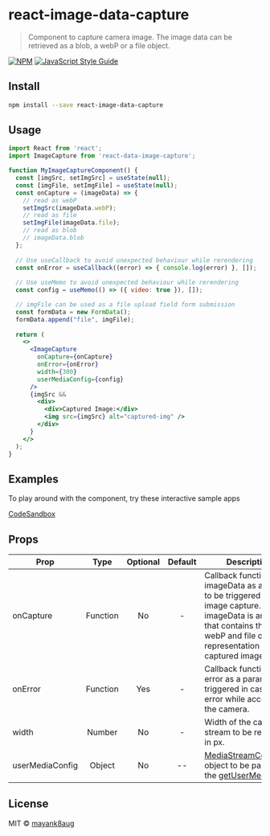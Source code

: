 # react-image-data-capture

> Component to capture camera image. The image data can be retrieved as a blob, a webP or a file object.

[![NPM](https://img.shields.io/npm/v/react-image-data-capture.svg)](https://www.npmjs.com/package/react-image-data-capture) [![JavaScript Style Guide](https://img.shields.io/badge/code_style-standard-brightgreen.svg)](https://standardjs.com)

## Install

```bash
npm install --save react-image-data-capture
```

## Usage

```jsx
import React from 'react';
import ImageCapture from 'react-data-image-capture';

function MyImageCaptureComponent() {
  const [imgSrc, setImgSrc] = useState(null);
  const [imgFile, setImgFile] = useState(null);
  const onCapture = (imageData) => {
    // read as webP
    setImgSrc(imageData.webP);
    // read as file
    setImgFile(imageData.file);
    // read as blob
    // imageData.blob
  };
  
  // Use useCallback to avoid unexpected behaviour while rerendering
  const onError = useCallback((error) => { console.log(error) }, []);
  
  // Use useMemo to avoid unexpected behaviour while rerendering
  const config = useMemo(() => ({ video: true }), []);

  // imgFile can be used as a file upload field form submission
  const formData = new FormData();
  formData.append("file", imgFile);
  
  return (
    <>
      <ImageCapture
        onCapture={onCapture}
        onError={onError}
        width={300}
        userMediaConfig={config}
      />
      {imgSrc &&
        <div>
          <div>Captured Image:</div>
          <img src={imgSrc} alt="captured-img" />
        </div>
      }
    </>
  );
}
```

## Examples

To play around with the component, try these interactive sample apps

[CodeSandbox](https://codesandbox.io/s/react-image-data-capture-5cc5z)


## Props

| Prop | Type | Optional | Default | Description |
| --- | :---: | :---: | :---: | --- |
| onCapture | Function | No | - | Callback function with imageData as a param to be triggered on image capture. imageData is an object that contains the blob, webP and file object representation of the captured image. |
| onError | Function | Yes | - | Callback function with error as a param to be triggered in case of error while accessing the camera. | |
| width | Number | No | - | Width of the camera stream to be rendered in px. |
| userMediaConfig | Object | No | -- | [MediaStreamContraints](https://developer.mozilla.org/en-US/docs/Web/API/MediaStreamConstraints) object to be passed to the [getUserMedia](https://developer.mozilla.org/en-US/docs/Web/API/MediaDevices/getUserMedia). |



## License

MIT © [mayank8aug](https://github.com/mayank8aug)
